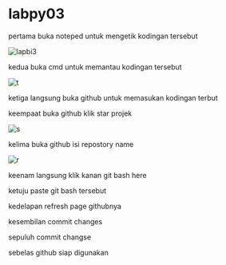 # labpy03

 pertama buka noteped untuk mengetik kodingan tersebut

![lapbi3](https://user-images.githubusercontent.com/47309418/52829309-d7b06980-30fe-11e9-89aa-f37bf54d3ec3.png)

kedua buka cmd untuk memantau kodingan tersebut

![t](https://user-images.githubusercontent.com/47309418/52829445-62916400-30ff-11e9-9253-4307b22ff545.png)

ketiga langsung buka github untuk memasukan kodingan terbut

keempaat buka github klik star projek

![s](https://user-images.githubusercontent.com/47309418/52829735-93be6400-3100-11e9-906f-2010450c2ec8.png)

kelima buka github isi repostory name

![r](https://user-images.githubusercontent.com/47309418/52829804-c5cfc600-3100-11e9-8bdf-c674b91cdb22.png)

keenam langsung klik kanan git bash here 

ketuju paste git bash tersebut 

kedelapan refresh page githubnya

kesembilan commit changes

sepuluh commit changse

sebelas github siap digunakan
